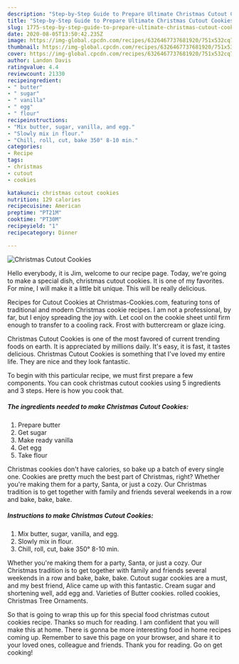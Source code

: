 ```yaml
---
description: "Step-by-Step Guide to Prepare Ultimate Christmas Cutout Cookies"
title: "Step-by-Step Guide to Prepare Ultimate Christmas Cutout Cookies"
slug: 1775-step-by-step-guide-to-prepare-ultimate-christmas-cutout-cookies
date: 2020-08-05T13:50:42.235Z
image: https://img-global.cpcdn.com/recipes/6326467737681920/751x532cq70/christmas-cutout-cookies-recipe-main-photo.jpg
thumbnail: https://img-global.cpcdn.com/recipes/6326467737681920/751x532cq70/christmas-cutout-cookies-recipe-main-photo.jpg
cover: https://img-global.cpcdn.com/recipes/6326467737681920/751x532cq70/christmas-cutout-cookies-recipe-main-photo.jpg
author: Landon Davis
ratingvalue: 4.4
reviewcount: 21330
recipeingredient:
- " butter"
- " sugar"
- " vanilla"
- " egg"
- " flour"
recipeinstructions:
- "Mix butter, sugar, vanilla, and egg."
- "Slowly mix in flour."
- "Chill, roll, cut, bake 350° 8-10 min."
categories:
- Recipe
tags:
- christmas
- cutout
- cookies

katakunci: christmas cutout cookies 
nutrition: 129 calories
recipecuisine: American
preptime: "PT21M"
cooktime: "PT30M"
recipeyield: "1"
recipecategory: Dinner

---
```



![Christmas Cutout Cookies](https://img-global.cpcdn.com/recipes/6326467737681920/751x532cq70/christmas-cutout-cookies-recipe-main-photo.jpg)

Hello everybody, it is Jim, welcome to our recipe page. Today, we're going to make a special dish, christmas cutout cookies. It is one of my favorites. For mine, I will make it a little bit unique. This will be really delicious.

Recipes for Cutout Cookies at Christmas-Cookies.com, featuring tons of traditional and modern Christmas cookie recipes. I am not a professional, by far, but I enjoy spreading the joy with. Let cool on the cookie sheet until firm enough to transfer to a cooling rack. Frost with buttercream or glaze icing.

Christmas Cutout Cookies is one of the most favored of current trending foods on earth. It is appreciated by millions daily. It's easy, it is fast, it tastes delicious. Christmas Cutout Cookies is something that I've loved my entire life. They are nice and they look fantastic.


To begin with this particular recipe, we must first prepare a few components. You can cook christmas cutout cookies using 5 ingredients and 3 steps. Here is how you cook that.

<!--inarticleads1-->

##### The ingredients needed to make Christmas Cutout Cookies:

1. Prepare  butter
1. Get  sugar
1. Make ready  vanilla
1. Get  egg
1. Take  flour


Christmas cookies don&#39;t have calories, so bake up a batch of every single one. Cookies are pretty much the best part of Christmas, right? Whether you&#39;re making them for a party, Santa, or just a cozy. Our Christmas tradition is to get together with family and friends several weekends in a row and bake, bake, bake. 

<!--inarticleads2-->

##### Instructions to make Christmas Cutout Cookies:

1. Mix butter, sugar, vanilla, and egg.
1. Slowly mix in flour.
1. Chill, roll, cut, bake 350° 8-10 min.


Whether you&#39;re making them for a party, Santa, or just a cozy. Our Christmas tradition is to get together with family and friends several weekends in a row and bake, bake, bake. Cutout sugar cookies are a must, and my best friend, Alice came up with this fantastic. Cream sugar and shortening well, add egg and. Varieties of Butter cookies. rolled cookies, Christmas Tree Ornaments. 

So that is going to wrap this up for this special food christmas cutout cookies recipe. Thanks so much for reading. I am confident that you will make this at home. There is gonna be more interesting food in home recipes coming up. Remember to save this page on your browser, and share it to your loved ones, colleague and friends. Thank you for reading. Go on get cooking!
